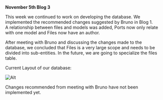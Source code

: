 **November 5th Blog 3**

This week we continued to work on developing the database. We implemented the recommended changes suggested by Bruno in Blog 1. <br>
A relationship between files and models was added, Ports now only relate with one model and Files now have an author.



After meeting with Bruno and discussing the changes made to the database, we concluded that Files is a very large scope and needs to be divided into sub-entities. In the future, we are going to specialize the files table.


Current Layout of our database:

![Alt](https://github.com/Jacoblab1/project-blog/blob/master/docs/_posts/images/databaseNovember5.jpeg?raw=true)

Changes recommended from meeting with Bruno have not been implemented yet.

